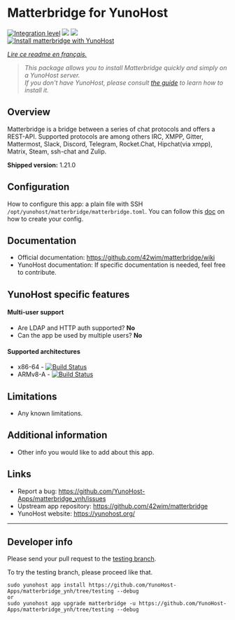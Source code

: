 # Matterbridge for YunoHost

[![Integration level](https://dash.yunohost.org/integration/matterbridge.svg)](https://dash.yunohost.org/appci/app/matterbridge) ![](https://ci-apps.yunohost.org/ci/badges/matterbridge.status.svg) ![](https://ci-apps.yunohost.org/ci/badges/matterbridge.maintain.svg)  
[![Install matterbridge with YunoHost](https://install-app.yunohost.org/install-with-yunohost.svg)](https://install-app.yunohost.org/?app=matterbridge)

*[Lire ce readme en français.](./README_fr.md)*

> *This package allows you to install Matterbridge quickly and simply on a YunoHost server.  
If you don't have YunoHost, please consult [the guide](https://yunohost.org/#/install) to learn how to install it.*

## Overview
Matterbridge is a bridge between a series of chat protocols and offers a REST-API. Supported protocols are among others IRC, XMPP, Gitter, Mattermost, Slack, Discord, Telegram, Rocket.Chat, Hipchat(via xmpp), Matrix, Steam, ssh-chat and Zulip.

**Shipped version:** 1.21.0

## Configuration

How to configure this app: a plain file with SSH `/opt/yunohost/matterbridge/matterbridge.toml`. You can follow this [doc](https://github.com/42wim/matterbridge/wiki/How-to-create-your-config) on how to create your config.

## Documentation

 * Official documentation: https://github.com/42wim/matterbridge/wiki
 * YunoHost documentation: If specific documentation is needed, feel free to contribute.

## YunoHost specific features

#### Multi-user support

 * Are LDAP and HTTP auth supported? **No**
 * Can the app be used by multiple users? **No**

#### Supported architectures

* x86-64 - [![Build Status](https://ci-apps.yunohost.org/ci/logs/matterbridge%20%28Apps%29.svg)](https://ci-apps.yunohost.org/ci/apps/matterbridge/)
* ARMv8-A - [![Build Status](https://ci-apps-arm.yunohost.org/ci/logs/matterbridge%20%28Apps%29.svg)](https://ci-apps-arm.yunohost.org/ci/apps/matterbridge/)

## Limitations

* Any known limitations.

## Additional information

* Other info you would like to add about this app.

## Links

 * Report a bug: https://github.com/YunoHost-Apps/matterbridge_ynh/issues
 * Upstream app repository: https://github.com/42wim/matterbridge
 * YunoHost website: https://yunohost.org/

---

## Developer info

Please send your pull request to the [testing branch](https://github.com/YunoHost-Apps/matterbridge_ynh/tree/testing).

To try the testing branch, please proceed like that.
```
sudo yunohost app install https://github.com/YunoHost-Apps/matterbridge_ynh/tree/testing --debug
or
sudo yunohost app upgrade matterbridge -u https://github.com/YunoHost-Apps/matterbridge_ynh/tree/testing --debug
```
